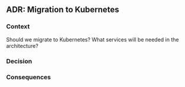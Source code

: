 ## ADR: Migration to Kubernetes

### Context

Should we migrate to Kubernetes?
What services will be needed in the architecture?

### Decision

### Consequences

